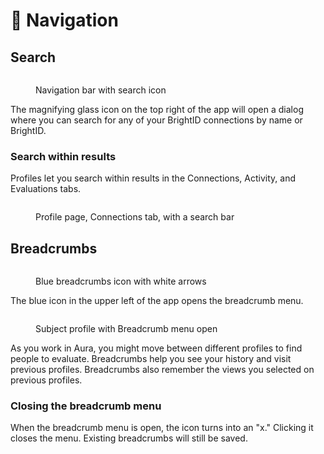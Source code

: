 # 🧭 Navigation

## Search

<figure><img src="../.gitbook/assets/Screenshot 2025-01-26 at 12.46.10 AM.png" alt=""><figcaption><p>Navigation bar with search icon</p></figcaption></figure>

The magnifying glass icon on the top right of the app will open a dialog where you can search for any of your BrightID connections by name or BrightID.

### Search within results

Profiles let you search within results in the Connections, Activity, and Evaluations tabs.

<figure><img src="../.gitbook/assets/Screenshot 2025-01-26 at 1.02.21 AM.png" alt=""><figcaption><p>Profile page, Connections tab, with a search bar</p></figcaption></figure>

## Breadcrumbs

<figure><img src="../.gitbook/assets/Screenshot 2025-01-26 at 12.46.10 AM.png" alt=""><figcaption><p>Blue breadcrumbs icon with white arrows</p></figcaption></figure>

The blue icon in the upper left of the app opens the breadcrumb menu.

<figure><img src="../.gitbook/assets/Screenshot 2025-01-26 at 1.09.16 AM.png" alt=""><figcaption><p>Subject profile with Breadcrumb menu open</p></figcaption></figure>

As you work in Aura, you might move between different profiles to find people to evaluate. Breadcrumbs help you see your history and visit previous profiles. Breadcrumbs also remember the views you selected on previous profiles.

### Closing the breadcrumb menu

When the breadcrumb menu is open, the icon turns into an "x." Clicking it closes the menu. Existing breadcrumbs will still be saved.



